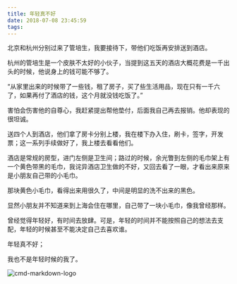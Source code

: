 ```yaml
---
title: 年轻真不好
date: 2018-07-08 23:45:59
tags:
---
```

北京和杭州分别过来了管培生，我要接待下，带他们吃饭再安排送到酒店。

杭州的管培生是一个皮肤不太好的小伙子，当提到这五天的酒店大概花费是一千出头的时候，他说身上的钱可能不够了。

“从家里出来的时候带了一些钱，租了房子，买了些生活用品，现在只有一千六了，如果再付了酒店的钱，这个月就没钱吃饭了。”

害怕会伤害他的自尊心，我赶紧提出帮他垫付，后面我自己再去报销。他却表现的很坦诚。

送四个人到酒店，他们拿了房卡分别上楼，我在楼下办入住，刷卡，签字，开发票；这一系列手续做好了，我上楼去看看他们。

酒店是常规的房型，进门左侧是卫生间；路过的时候，余光瞥到左侧的毛巾架上有一个黄色带黑的毛巾，我诧异酒店卫生做的不好，又回去看了一眼，才看出来原来是小朋友自己带的小毛巾。

那块黄色小毛巾，看得出来用很久了，中间是明显的洗不出来的黑色。

显然小朋友并不知道来到上海会住在哪里，自己带了一块小毛巾，像我曾经那样。

曾经觉得年轻好，有时间去放肆。可是，年轻的时间并不能按照自己的想法去支配，年轻的时候甚至不能决定自己去喜欢谁。

年轻真不好；

我也不是年轻时候的我了。

![cmd-markdown-logo](http://thumbs.dreamstime.com/z/%E9%95%BF%E5%A4%A7%E5%8A%A8-%E7%89%87%E7%9A%84%E7%94%B7%E5%AD%A9-37961267.jpg)

